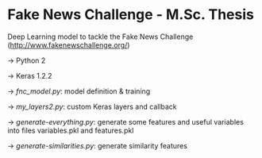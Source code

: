 # Fake News Challenge - M.Sc. Thesis
Deep Learning model to tackle the Fake News Challenge (http://www.fakenewschallenge.org/)

-> Python 2

-> Keras 1.2.2

-> *fnc_model.py*: model definition & training

-> *my_layers2.py*: custom Keras layers and callback

-> *generate-everything.py*: generate some features and useful variables into files variables.pkl and features.pkl

-> *generate-similarities.py*: generate similarity features

